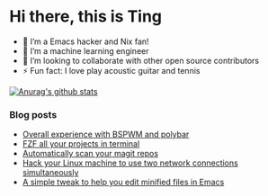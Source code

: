 # Hi there, this is Ting

- 🔭 I’m a Emacs hacker and Nix fan!
- 🌱 I’m a machine learning engineer
- 👯 I’m looking to collaborate with other open source contributors
- ⚡ Fun fact: I love play acoustic guitar and tennis

[![Anurag's github stats](https://github-readme-stats.vercel.app/api?username=ztlevi)](https://github.com/anuraghazra/github-readme-stats)

### Blog posts

<!-- BLOG-POST-LIST:START -->
- [Overall experience with BSPWM and polybar](https://ztlevi.github.io/posts/Overall-experience-with-BSPWM-and-polybar/)
- [FZF all your projects in terminal](https://ztlevi.github.io/posts/FZF-all-your-projects-in-terminal/)
- [Automatically scan your magit repos](https://ztlevi.github.io/posts/Automatically-scan-your-magit-repos/)
- [Hack your Linux machine to use two network connections simultaneously](https://ztlevi.github.io/posts/Hack-your-Linux-machine-to-use-two-network-connections-simultaneously/)
- [A simple tweak to help you edit minified files in Emacs](https://ztlevi.github.io/posts/A-simple-tweak-to-help-you-edit-minified-files-in-Emacs/)
<!-- BLOG-POST-LIST:END -->
